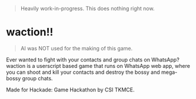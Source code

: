 > Heavily work-in-progress. This does nothing right now.

# waction!!

> AI was NOT used for the making of this game.

Ever wanted to fight with your contacts and group chats on WhatsApp?
waction is a userscript based game that runs on WhatsApp web app, where you can shoot and
kill your contacts and destroy the bossy and mega-bossy group chats.

Made for Hackade: Game Hackathon by CSI TKMCE.

